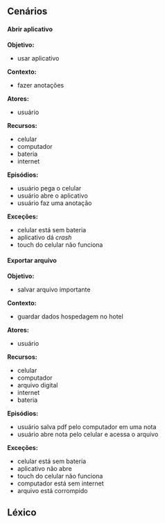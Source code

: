 ## Cenários

#### Abrir aplicativo                                                                   
**Objetivo:**
- usar aplicativo  

**Contexto:**
- fazer anotações  

**Atores:**
- usuário  

**Recursos:**
- celular  
- computador
- bateria
- internet

**Episódios:**
- usuário pega o celular
- usuário abre o aplicativo
- usuário faz uma anotação

**Exceções:**  
- celular está sem bateria
- aplicativo dá *crash*
- touch do celular não funciona

#### Exportar arquivo                                                                  
**Objetivo:**
- salvar arquivo importante

**Contexto:**
- guardar dados hospedagem no hotel

**Atores:**
- usuário  

**Recursos:**
- celular
- computador
- arquivo digital
- internet
- bateria

**Episódios:**
- usuário salva pdf pelo computador em uma nota
- usuário abre nota pelo celular e acessa o arquivo

**Exceções:**  
- celular está sem bateria
- aplicativo não abre
- touch do celular não funciona
- computador está sem internet
- arquivo está corrompido

## Léxico
